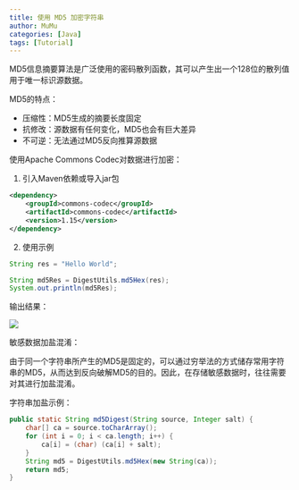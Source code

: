 ```yaml
---
title: 使用 MD5 加密字符串
author: MuMu
categories: [Java]
tags: [Tutorial]
---
```


MD5信息摘要算法是广泛使用的密码散列函数，其可以产生出一个128位的散列值用于唯一标识源数据。

MD5的特点：

+ 压缩性：MD5生成的摘要长度固定
+ 抗修改：源数据有任何变化，MD5也会有巨大差异
+ 不可逆：无法通过MD5反向推算源数据

使用Apache Commons Codec对数据进行加密：

1. 引入Maven依赖或导入jar包

````xml
<dependency>
    <groupId>commons-codec</groupId>
    <artifactId>commons-codec</artifactId>
    <version>1.15</version>
</dependency>
````

2. 使用示例

```java
String res = "Hello World";

String md5Res = DigestUtils.md5Hex(res);
System.out.println(md5Res);
```

输出结果：

![](https://cdn.jsdelivr.net/gh/piggy925/BlogAssets@main/uPic/Jw-50.png)

敏感数据加盐混淆：

由于同一个字符串所产生的MD5是固定的，可以通过穷举法的方式储存常用字符串的MD5，从而达到反向破解MD5的目的。因此，在存储敏感数据时，往往需要对其进行加盐混淆。

字符串加盐示例：

```java
public static String md5Digest(String source, Integer salt) {
    char[] ca = source.toCharArray();
    for (int i = 0; i < ca.length; i++) {
        ca[i] = (char) (ca[i] + salt);
    }
    String md5 = DigestUtils.md5Hex(new String(ca));
	return md5;
}
```

